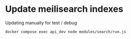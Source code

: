 # Update meilisearch indexes

Updating manually for test / debug 

```sh 
docker compose exec api_dev node modules/search/run.js
```
